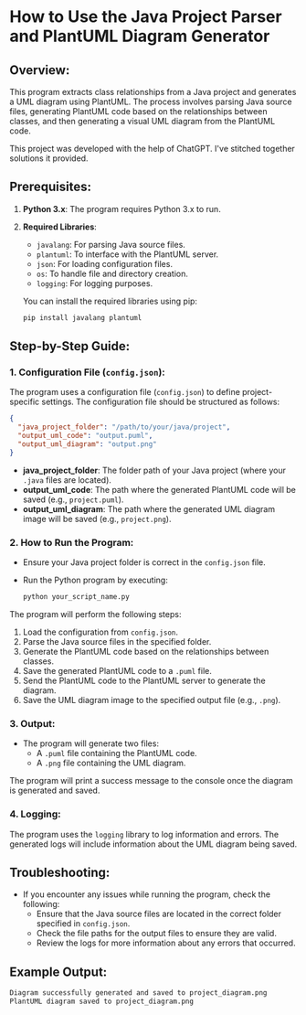 # How to Use the Java Project Parser and PlantUML Diagram Generator

## Overview:
This program extracts class relationships from a Java project and generates a UML diagram using PlantUML. The process involves parsing Java source files, generating PlantUML code based on the relationships between classes, and then generating a visual UML diagram from the PlantUML code.

This project was developed with the help of ChatGPT.
I've stitched together solutions it provided.

## Prerequisites:
1. **Python 3.x**: The program requires Python 3.x to run.
2. **Required Libraries**:
   - `javalang`: For parsing Java source files.
   - `plantuml`: To interface with the PlantUML server.
   - `json`: For loading configuration files.
   - `os`: To handle file and directory creation.
   - `logging`: For logging purposes.

   You can install the required libraries using pip:

   ```bash
   pip install javalang plantuml
   ```

## Step-by-Step Guide:

### 1. Configuration File (`config.json`):
The program uses a configuration file (`config.json`) to define project-specific settings. The configuration file should be structured as follows:

```json
{
  "java_project_folder": "/path/to/your/java/project",
  "output_uml_code": "output.puml",
  "output_uml_diagram": "output.png"
}
```

   - **java_project_folder**: The folder path of your Java project (where your `.java` files are located).
   - **output_uml_code**: The path where the generated PlantUML code will be saved (e.g., `project.puml`).
   - **output_uml_diagram**: The path where the generated UML diagram image will be saved (e.g., `project.png`).

### 2. How to Run the Program:
   - Ensure your Java project folder is correct in the `config.json` file.
   - Run the Python program by executing:

     ```bash
     python your_script_name.py
     ```

   The program will perform the following steps:
   1. Load the configuration from `config.json`.
   2. Parse the Java source files in the specified folder.
   3. Generate the PlantUML code based on the relationships between classes.
   4. Save the generated PlantUML code to a `.puml` file.
   5. Send the PlantUML code to the PlantUML server to generate the diagram.
   6. Save the UML diagram image to the specified output file (e.g., `.png`).

### 3. Output:
   - The program will generate two files:
     - A `.puml` file containing the PlantUML code.
     - A `.png` file containing the UML diagram.

   The program will print a success message to the console once the diagram is generated and saved.

### 4. Logging:
   The program uses the `logging` library to log information and errors. The generated logs will include information about the UML diagram being saved.

## Troubleshooting:
- If you encounter any issues while running the program, check the following:
  - Ensure that the Java source files are located in the correct folder specified in `config.json`.
  - Check the file paths for the output files to ensure they are valid.
  - Review the logs for more information about any errors that occurred.

## Example Output:

```bash
Diagram successfully generated and saved to project_diagram.png
PlantUML diagram saved to project_diagram.png
```
